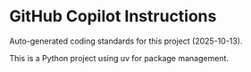 # GitHub Copilot Instructions

Auto-generated coding standards for this project (2025-10-13).

This is a Python project
using uv for package management.
